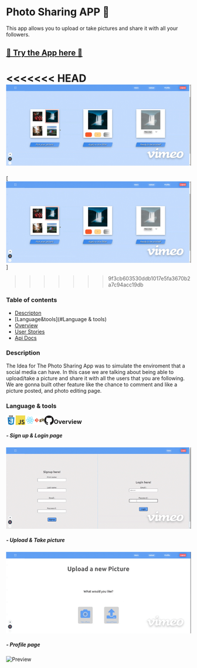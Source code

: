 # Photo Sharing APP 📸

This app allows you to upload or take pictures and share it with all your followers.

## [📸 Try the App here 🤳 ]()

<<<<<<< HEAD
![Preview](https://github.com/afaf98/IG-Clone/blob/main/imagesReadME/home.gif)
=======
[![Preview](https://github.com/afaf98/IG-Clone/blob/main/ImagesReadME/home.gif)]
>>>>>>> 9f3cb603530ddb1017e5fa3670b2a7c94acc19db

### Table of contents

- [Descripton](#Description)
- [Language&tools](#Language & tools)
- [Overview](#Overview)
- [User Stories](#User-Stories)
- [Api Docs](#Api-Docs)

### Description

The Idea for The Photo Sharing App was to simulate the enviroment that a social media can have. In this case we are talking about being able to upload/take a picture and share it with all the users that you are following. We are gonna built other feature like the chance to comment and like a picture posted, and photo editing page.

### Language & tools

<img align="left" alt="CSS3" width="26px" src="https://raw.githubusercontent.com/github/explore/80688e429a7d4ef2fca1e82350fe8e3517d3494d/topics/css/css.png" />
<img align="left" alt="JavaScript" width="26px" src="https://raw.githubusercontent.com/github/explore/80688e429a7d4ef2fca1e82350fe8e3517d3494d/topics/javascript/javascript.png" />
<img align="left" alt="React" width="26px" src="https://raw.githubusercontent.com/github/explore/80688e429a7d4ef2fca1e82350fe8e3517d3494d/topics/react/react.png" />
<img align="left" alt="Git" width="26px" src="https://raw.githubusercontent.com/github/explore/80688e429a7d4ef2fca1e82350fe8e3517d3494d/topics/git/git.png" />
<img align="left" alt="GitHub" width="26px" src="https://raw.githubusercontent.com/github/explore/78df643247d429f6cc873026c0622819ad797942/topics/github/github.png" />

### Overview

##### - Sign up & Login page

![Preview](https://github.com/afaf98/IG-Clone/blob/main/imagesReadME/signin.gif)

##### - Upload & Take picture

![Preview](https://github.com/afaf98/IG-Clone/blob/main/imagesReadME/takePhoto.gif)

##### - Profile page

![Preview](https://github.com/afaf98/IG-Clone/blob/main/imagesReadME/profile.gif)
